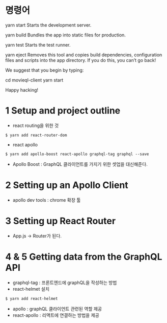 # 명령어
  yarn start
    Starts the development server.

  yarn build
    Bundles the app into static files for production.

  yarn test
    Starts the test runner.

  yarn eject
    Removes this tool and copies build dependencies, configuration files
    and scripts into the app directory. If you do this, you can’t go back!

We suggest that you begin by typing:

  cd movieql-client
  yarn start

Happy hacking!


# 1 Setup and project outline
- react routing을 위한 것
~~~
$ yarn add react-router-dom
~~~

- react apollo
~~~
$ yarn add apollo-boost react-apollo graphql-tag graphql --save
~~~

- Apollo Boost : GraphQL 클라이언트를 가지기 위한 셋업을 대신해준다.


# 2 Setting up an Apollo Client
- apollo dev tools : chrome 확장 툴


# 3 Setting up React Router
- App.js -> Router가 된다.


# 4 & 5 Getting data from the GraphQL API
- graphql-tag : 프론트엔드에 graphQL을 작성하는 방법
- react-helmet 설치
~~~
$ yarn add react-helmet
~~~
- apollo : graphQL 클라이언트 관련된 역할 제공
- react-apollo : 리액트에 연결하는 방법을 제공